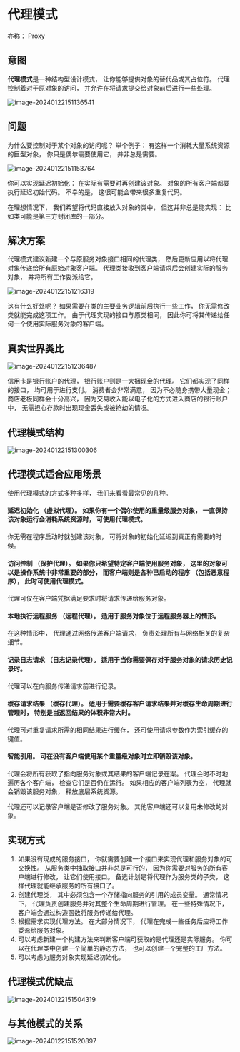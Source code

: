 # 代理模式

亦称： Proxy

##  意图

**代理模式**是一种结构型设计模式， 让你能够提供对象的替代品或其占位符。 代理控制着对于原对象的访问， 并允许在将请求提交给对象前后进行一些处理。

![image-20240122151136541](/Users/ruichengm/knowledge_repository/design_mode/2.结构型模式/7.代理模式/a.assets//image-20240122151136541.png)

## 问题

为什么要控制对于某个对象的访问呢？ 举个例子： 有这样一个消耗大量系统资源的巨型对象， 你只是偶尔需要使用它， 并非总是需要。

![image-20240122151153764](/Users/ruichengm/knowledge_repository/design_mode/2.结构型模式/7.代理模式/a.assets//image-20240122151153764.png)

你可以实现延迟初始化： 在实际有需要时再创建该对象。 对象的所有客户端都要执行延迟初始代码。 不幸的是， 这很可能会带来很多重复代码。

在理想情况下， 我们希望将代码直接放入对象的类中， 但这并非总是能实现： 比如类可能是第三方封闭库的一部分。

##  解决方案

代理模式建议新建一个与原服务对象接口相同的代理类， 然后更新应用以将代理对象传递给所有原始对象客户端。 代理类接收到客户端请求后会创建实际的服务对象， 并将所有工作委派给它。

![image-20240122151216319](/Users/ruichengm/knowledge_repository/design_mode/2.结构型模式/7.代理模式/a.assets//image-20240122151216319.png)

这有什么好处呢？ 如果需要在类的主要业务逻辑前后执行一些工作， 你无需修改类就能完成这项工作。 由于代理实现的接口与原类相同， 因此你可将其传递给任何一个使用实际服务对象的客户端。

##  真实世界类比

![image-20240122151236487](/Users/ruichengm/knowledge_repository/design_mode/2.结构型模式/7.代理模式/a.assets//image-20240122151236487.png)

信用卡是银行账户的代理， 银行账户则是一大捆现金的代理。 它们都实现了同样的接口， 均可用于进行支付。 消费者会非常满意， 因为不必随身携带大量现金； 商店老板同样会十分高兴， 因为交易收入能以电子化的方式进入商店的银行账户中， 无需担心存款时出现现金丢失或被抢劫的情况。

##  代理模式结构

![image-20240122151300306](/Users/ruichengm/knowledge_repository/design_mode/2.结构型模式/7.代理模式/a.assets//image-20240122151300306.png)

##  代理模式适合应用场景

使用代理模式的方式多种多样， 我们来看看最常见的几种。



 #### 延迟初始化 （虚拟代理）。 如果你有一个偶尔使用的重量级服务对象， 一直保持该对象运行会消耗系统资源时， 可使用代理模式。

 你无需在程序启动时就创建该对象， 可将对象的初始化延迟到真正有需要的时候。



####  访问控制 （保护代理）。 如果你只希望特定客户端使用服务对象， 这里的对象可以是操作系统中非常重要的部分， 而客户端则是各种已启动的程序 （包括恶意程序）， 此时可使用代理模式。

 代理可仅在客户端凭据满足要求时将请求传递给服务对象。



####  本地执行远程服务 （远程代理）。 适用于服务对象位于远程服务器上的情形。

 在这种情形中， 代理通过网络传递客户端请求， 负责处理所有与网络相关的复杂细节。



#### 记录日志请求 （日志记录代理）。 适用于当你需要保存对于服务对象的请求历史记录时。

 代理可以在向服务传递请求前进行记录。



 #### 缓存请求结果 （缓存代理）。 适用于需要缓存客户请求结果并对缓存生命周期进行管理时， 特别是当返回结果的体积非常大时。

 代理可对重复请求所需的相同结果进行缓存， 还可使用请求参数作为索引缓存的键值。



####  智能引用。 可在没有客户端使用某个重量级对象时立即销毁该对象。

 代理会将所有获取了指向服务对象或其结果的客户端记录在案。 代理会时不时地遍历各个客户端， 检查它们是否仍在运行。 如果相应的客户端列表为空， 代理就会销毁该服务对象， 释放底层系统资源。



代理还可以记录客户端是否修改了服务对象。 其他客户端还可以复用未修改的对象。



##  实现方式

1. 如果没有现成的服务接口， 你就需要创建一个接口来实现代理和服务对象的可交换性。 从服务类中抽取接口并非总是可行的， 因为你需要对服务的所有客户端进行修改， 让它们使用接口。 备选计划是将代理作为服务类的子类， 这样代理就能继承服务的所有接口了。
2. 创建代理类， 其中必须包含一个存储指向服务的引用的成员变量。 通常情况下， 代理负责创建服务并对其整个生命周期进行管理。 在一些特殊情况下， 客户端会通过构造函数将服务传递给代理。
3. 根据需求实现代理方法。 在大部分情况下， 代理在完成一些任务后应将工作委派给服务对象。
4. 可以考虑新建一个构建方法来判断客户端可获取的是代理还是实际服务。 你可以在代理类中创建一个简单的静态方法， 也可以创建一个完整的工厂方法。
5. 可以考虑为服务对象实现延迟初始化。

##  代理模式优缺点

![image-20240122151504319](/Users/ruichengm/knowledge_repository/design_mode/2.结构型模式/7.代理模式/a.assets//image-20240122151504319.png)

##  与其他模式的关系

![image-20240122151520897](/Users/ruichengm/knowledge_repository/design_mode/2.结构型模式/7.代理模式/a.assets//image-20240122151520897.png)